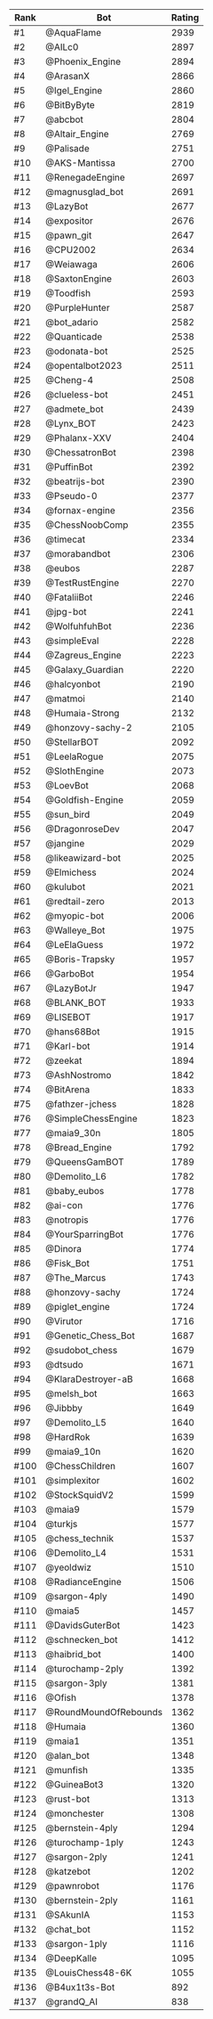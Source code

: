 Rank|Bot|Rating
---|---|---
#1|@AquaFlame|2939
#2|@AILc0|2897
#3|@Phoenix_Engine|2894
#4|@ArasanX|2866
#5|@Igel_Engine|2860
#6|@BitByByte|2819
#7|@abcbot|2804
#8|@Altair_Engine|2769
#9|@Palisade|2751
#10|@AKS-Mantissa|2700
#11|@RenegadeEngine|2697
#12|@magnusglad_bot|2691
#13|@LazyBot|2677
#14|@expositor|2676
#15|@pawn_git|2647
#16|@CPU2002|2634
#17|@Weiawaga|2606
#18|@SaxtonEngine|2603
#19|@Toodfish|2593
#20|@PurpleHunter|2587
#21|@bot_adario|2582
#22|@Quanticade|2538
#23|@odonata-bot|2525
#24|@opentalbot2023|2511
#25|@Cheng-4|2508
#26|@clueless-bot|2451
#27|@admete_bot|2439
#28|@Lynx_BOT|2423
#29|@Phalanx-XXV|2404
#30|@ChessatronBot|2398
#31|@PuffinBot|2392
#32|@beatrijs-bot|2390
#33|@Pseudo-0|2377
#34|@fornax-engine|2356
#35|@ChessNoobComp|2355
#36|@timecat|2334
#37|@morabandbot|2306
#38|@eubos|2287
#39|@TestRustEngine|2270
#40|@FataliiBot|2246
#41|@jpg-bot|2241
#42|@WolfuhfuhBot|2236
#43|@simpleEval|2228
#44|@Zagreus_Engine|2223
#45|@Galaxy_Guardian|2220
#46|@halcyonbot|2190
#47|@matmoi|2140
#48|@Humaia-Strong|2132
#49|@honzovy-sachy-2|2105
#50|@StellarBOT|2092
#51|@LeelaRogue|2075
#52|@SlothEngine|2073
#53|@LoevBot|2068
#54|@Goldfish-Engine|2059
#55|@sun_bird|2049
#56|@DragonroseDev|2047
#57|@jangine|2029
#58|@likeawizard-bot|2025
#59|@Elmichess|2024
#60|@kulubot|2021
#61|@redtail-zero|2013
#62|@myopic-bot|2006
#63|@Walleye_Bot|1975
#64|@LeElaGuess|1972
#65|@Boris-Trapsky|1957
#66|@GarboBot|1954
#67|@LazyBotJr|1947
#68|@BLANK_BOT|1933
#69|@LISEBOT|1917
#70|@hans68Bot|1915
#71|@Karl-bot|1914
#72|@zeekat|1894
#73|@AshNostromo|1842
#74|@BitArena|1833
#75|@fathzer-jchess|1828
#76|@SimpleChessEngine|1823
#77|@maia9_30n|1805
#78|@Bread_Engine|1792
#79|@QueensGamBOT|1789
#80|@Demolito_L6|1782
#81|@baby_eubos|1778
#82|@ai-con|1776
#83|@notropis|1776
#84|@YourSparringBot|1776
#85|@Dinora|1774
#86|@Fisk_Bot|1751
#87|@The_Marcus|1743
#88|@honzovy-sachy|1724
#89|@piglet_engine|1724
#90|@Virutor|1716
#91|@Genetic_Chess_Bot|1687
#92|@sudobot_chess|1679
#93|@dtsudo|1671
#94|@KlaraDestroyer-aB|1668
#95|@melsh_bot|1663
#96|@Jibbby|1649
#97|@Demolito_L5|1640
#98|@HardRok|1639
#99|@maia9_10n|1620
#100|@ChessChildren|1607
#101|@simplexitor|1602
#102|@StockSquidV2|1599
#103|@maia9|1579
#104|@turkjs|1577
#105|@chess_technik|1537
#106|@Demolito_L4|1531
#107|@yeoldwiz|1510
#108|@RadianceEngine|1506
#109|@sargon-4ply|1490
#110|@maia5|1457
#111|@DavidsGuterBot|1423
#112|@schnecken_bot|1412
#113|@haibrid_bot|1400
#114|@turochamp-2ply|1392
#115|@sargon-3ply|1381
#116|@Ofish|1378
#117|@RoundMoundOfRebounds|1362
#118|@Humaia|1360
#119|@maia1|1351
#120|@alan_bot|1348
#121|@munfish|1335
#122|@GuineaBot3|1320
#123|@rust-bot|1313
#124|@monchester|1308
#125|@bernstein-4ply|1294
#126|@turochamp-1ply|1243
#127|@sargon-2ply|1241
#128|@katzebot|1202
#129|@pawnrobot|1176
#130|@bernstein-2ply|1161
#131|@SAkunIA|1153
#132|@chat_bot|1152
#133|@sargon-1ply|1116
#134|@DeepKalle|1095
#135|@LouisChess48-6K|1055
#136|@B4ux1t3s-Bot|892
#137|@grandQ_AI|838
